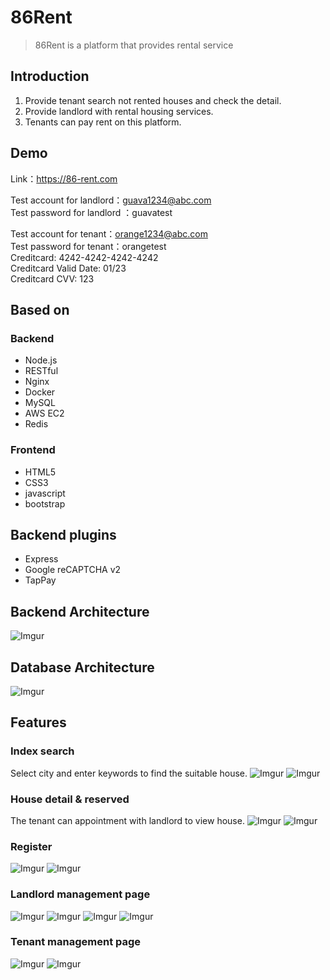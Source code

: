 # 86Rent

> 86Rent is a platform that provides rental service

## Introduction
1. Provide tenant search not rented houses and check the detail.
2. Provide landlord with rental housing services.
3. Tenants can pay rent on this platform.

## Demo
Link：https://86-rent.com <br>

Test account for landlord：guava1234@abc.com <br>
Test password for landlord ：guavatest <br>

Test account for tenant：orange1234@abc.com <br>
Test password for tenant：orangetest <br>
Creditcard: 4242-4242-4242-4242 <br>
Creditcard Valid Date: 01/23 <br>
Creditcard CVV: 123 <br>

## Based on
### Backend
- Node.js
- RESTful
- Nginx
- Docker
- MySQL
- AWS EC2
- Redis

### Frontend
- HTML5
- CSS3
- javascript
- bootstrap

## Backend plugins
- Express
- Google reCAPTCHA v2
- TapPay

## Backend Architecture
![Imgur](https://i.imgur.com/nSZQgAK.png)

## Database Architecture
![Imgur](https://i.imgur.com/G075d7M.png)

## Features

### Index search
Select city and enter keywords to find the suitable house.
![Imgur](https://i.imgur.com/HwrYiH6.png)
![Imgur](https://i.imgur.com/gi2zXaS.png)

### House detail & reserved
The tenant can appointment with landlord to view house.
![Imgur](https://i.imgur.com/uXSCsFe.png)
![Imgur](https://i.imgur.com/Kbqrs1V.png)

### Register
![Imgur](https://i.imgur.com/ToA2WPt.png)
![Imgur](https://i.imgur.com/F4Ln4kU.png)

### Landlord management page
![Imgur](https://i.imgur.com/IWLs2dk.png)
![Imgur](https://i.imgur.com/LLUlgnP.png)
![Imgur](https://i.imgur.com/mJkpsgm.png)
![Imgur](https://i.imgur.com/eoNtcq7.png)

### Tenant management page
![Imgur](https://i.imgur.com/CXqz1rT.png)
![Imgur](https://i.imgur.com/gKFIUov.png)